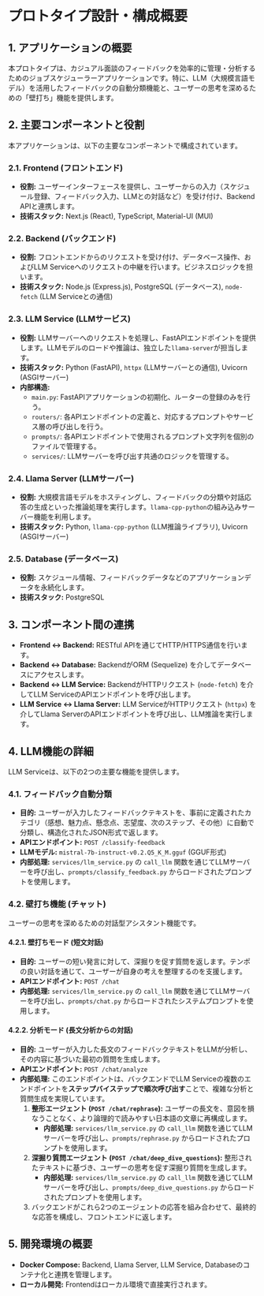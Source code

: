 # プロトタイプ設計・構成概要

## 1. アプリケーションの概要

本プロトタイプは、カジュアル面談のフィードバックを効率的に管理・分析するためのジョブスケジューラーアプリケーションです。特に、LLM（大規模言語モデル）を活用したフィードバックの自動分類機能と、ユーザーの思考を深めるための「壁打ち」機能を提供します。

## 2. 主要コンポーネントと役割

本アプリケーションは、以下の主要なコンポーネントで構成されています。

### 2.1. Frontend (フロントエンド)
- **役割:** ユーザーインターフェースを提供し、ユーザーからの入力（スケジュール登録、フィードバック入力、LLMとの対話など）を受け付け、Backend APIと連携します。
- **技術スタック:** Next.js (React), TypeScript, Material-UI (MUI)

### 2.2. Backend (バックエンド)
- **役割:** フロントエンドからのリクエストを受け付け、データベース操作、およびLLM Serviceへのリクエストの中継を行います。ビジネスロジックを担います。
- **技術スタック:** Node.js (Express.js), PostgreSQL (データベース), `node-fetch` (LLM Serviceとの通信)

### 2.3. LLM Service (LLMサービス)
- **役割:** LLMサーバーへのリクエストを処理し、FastAPIエンドポイントを提供します。LLMモデルのロードや推論は、独立した`llama-server`が担当します。
- **技術スタック:** Python (FastAPI), `httpx` (LLMサーバーとの通信), Uvicorn (ASGIサーバー)
- **内部構造:**
    - `main.py`: FastAPIアプリケーションの初期化、ルーターの登録のみを行う。
    - `routers/`: 各APIエンドポイントの定義と、対応するプロンプトやサービス層の呼び出しを行う。
    - `prompts/`: 各APIエンドポイントで使用されるプロンプト文字列を個別のファイルで管理する。
    - `services/`: LLMサーバーを呼び出す共通のロジックを管理する。

### 2.4. Llama Server (LLMサーバー)
- **役割:** 大規模言語モデルをホスティングし、フィードバックの分類や対話応答の生成といった推論処理を実行します。`llama-cpp-python`の組み込みサーバー機能を利用します。
- **技術スタック:** Python, `llama-cpp-python` (LLM推論ライブラリ), Uvicorn (ASGIサーバー)

### 2.5. Database (データベース)
- **役割:** スケジュール情報、フィードバックデータなどのアプリケーションデータを永続化します。
- **技術スタック:** PostgreSQL

## 3. コンポーネント間の連携

- **Frontend ↔ Backend:** RESTful APIを通じてHTTP/HTTPS通信を行います。
- **Backend ↔ Database:** BackendがORM (Sequelize) を介してデータベースにアクセスします。
- **Backend ↔ LLM Service:** BackendがHTTPリクエスト (`node-fetch`) を介してLLM ServiceのAPIエンドポイントを呼び出します。
- **LLM Service ↔ Llama Server:** LLM ServiceがHTTPリクエスト (`httpx`) を介してLlama ServerのAPIエンドポイントを呼び出し、LLM推論を実行します。

## 4. LLM機能の詳細

LLM Serviceは、以下の2つの主要な機能を提供します。

### 4.1. フィードバック自動分類
- **目的:** ユーザーが入力したフィードバックテキストを、事前に定義されたカテゴリ（感想、魅力点、懸念点、志望度、次のステップ、その他）に自動で分類し、構造化されたJSON形式で返します。
- **APIエンドポイント:** `POST /classify-feedback`
- **LLMモデル:** `mistral-7b-instruct-v0.2.Q5_K_M.gguf` (GGUF形式)
- **内部処理:** `services/llm_service.py` の `call_llm` 関数を通じてLLMサーバーを呼び出し、`prompts/classify_feedback.py` からロードされたプロンプトを使用します。

### 4.2. 壁打ち機能 (チャット)
ユーザーの思考を深めるための対話型アシスタント機能です。

#### 4.2.1. 壁打ちモード (短文対話)
- **目的:** ユーザーの短い発言に対して、深掘りを促す質問を返します。テンポの良い対話を通じて、ユーザーが自身の考えを整理するのを支援します。
- **APIエンドポイント:** `POST /chat`
- **内部処理:** `services/llm_service.py` の `call_llm` 関数を通じてLLMサーバーを呼び出し、`prompts/chat.py` からロードされたシステムプロンプトを使用します。

#### 4.2.2. 分析モード (長文分析からの対話)
- **目的:** ユーザーが入力した長文のフィードバックテキストをLLMが分析し、その内容に基づいた最初の質問を生成します。
- **APIエンドポイント:** `POST /chat/analyze`
- **内部処理:** このエンドポイントは、バックエンドでLLM Serviceの複数のエンドポイントを**ステップバイステップで順次呼び出す**ことで、複雑な分析と質問生成を実現しています。
    1.  **整形エージェント (`POST /chat/rephrase`):** ユーザーの長文を、意図を損なうことなく、より論理的で読みやすい日本語の文章に再構成します。
        - **内部処理:** `services/llm_service.py` の `call_llm` 関数を通じてLLMサーバーを呼び出し、`prompts/rephrase.py` からロードされたプロンプトを使用します。
    2.  **深掘り質問エージェント (`POST /chat/deep_dive_questions`):** 整形されたテキストに基づき、ユーザーの思考を促す深掘り質問を生成します。
        - **内部処理:** `services/llm_service.py` の `call_llm` 関数を通じてLLMサーバーを呼び出し、`prompts/deep_dive_questions.py` からロードされたプロンプトを使用します。
    3.  バックエンドがこれら2つのエージェントの応答を組み合わせて、最終的な応答を構成し、フロントエンドに返します。

## 5. 開発環境の概要

- **Docker Compose:** Backend, Llama Server, LLM Service, Databaseのコンテナ化と連携を管理します。
- **ローカル開発:** Frontendはローカル環境で直接実行されます。
